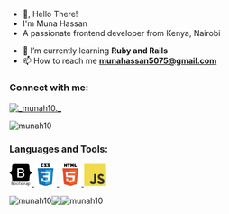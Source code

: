 <!-- <img align="centre" src="https://assets.toptal.io/images?url=https://bs-uploads.toptal.io/blackfish-uploads/components/blog_post_page/content/cover_image_file/cover_image/951302/retina_500x200_cover-default-cover-9-e9e2a4e027551681be020a158ca8db2c.png" /> -->


- 👋, Hello There!
- I'm Muna Hassan
- A passionate frontend developer from Kenya, Nairobi
<!--   <img align="right" src= "https://www.shutterstock.com/image-illustration/woman-programmer-work-silhouette-girl-600w-2205630025.jpg" /> -->
- 🌱 I’m currently learning **Ruby and Rails**
- 📫 How to reach me **munahassan5075@gmail.com**

<h3 align="left">Connect with me:</h3>
<p align="left">
  
<a href="https://instagram.com/_munah10._" target="blank"><img align="center" src="https://raw.githubusercontent.com/rahuldkjain/github-profile-readme-generator/master/src/images/icons/Social/instagram.svg" alt="_munah10._" height="30" width="40" /></a>
</p>
<p align="left"> <img src="https://komarev.com/ghpvc/?username=munah10&label=Profile%20views&color=0e75b6&style=flat" alt="munah10" /> </p>

<h3 align="left">Languages and Tools:</h3>
<p align="left"> <a href="https://getbootstrap.com" target="_blank" rel="noreferrer"> <img src="https://raw.githubusercontent.com/devicons/devicon/master/icons/bootstrap/bootstrap-plain-wordmark.svg" alt="bootstrap" width="40" height="40"/> </a> <a href="https://www.w3schools.com/css/" target="_blank" rel="noreferrer"> <img src="https://raw.githubusercontent.com/devicons/devicon/master/icons/css3/css3-original-wordmark.svg" alt="css3" width="40" height="40"/> </a> <a href="https://www.w3.org/html/" target="_blank" rel="noreferrer"> <img src="https://raw.githubusercontent.com/devicons/devicon/master/icons/html5/html5-original-wordmark.svg" alt="html5" width="40" height="40"/> </a> <a href="https://developer.mozilla.org/en-US/docs/Web/JavaScript" target="_blank" rel="noreferrer"> <img src="https://raw.githubusercontent.com/devicons/devicon/master/icons/javascript/javascript-original.svg" alt="javascript" width="40" height="40"/> </a> </p>

<p><img align="left" src="https://github-readme-stats.vercel.app/api/top-langs?username=munah10&show_icons=true&locale=en&layout=compact" alt="munah10" /></p>

<p><img align="left" src="https://github-readme-stats.vercel.app/api?username=munah10&show_icons=true&theme=tokyonight" /> </p>


<p><img align="left" src="https://github-readme-streak-stats.herokuapp.com/?user=munah10&" alt="munah10" /></p>

